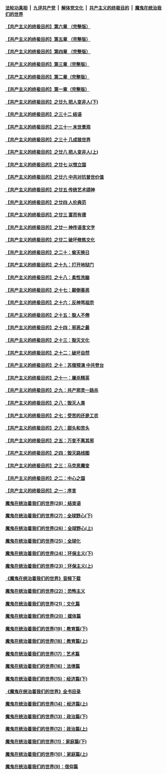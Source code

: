 ####  [法轮功真相](../../../../basic/blob/master/README.md?t=05280231) &nbsp;|&nbsp; [九评共产党](../../../../9ping.md/blob/master/README.md?t=05280231) &nbsp;|&nbsp; [解体党文化](../../../../jtdwh.md/blob/master/README.md?t=05280231)  &nbsp;|&nbsp; [共产主义的终极目的](../../../../gczydzjmd.md/blob/master/README.md?t=05280231) &nbsp;|&nbsp; [魔鬼在统治我们的世界](../../../../mgztzwmdsj.md/blob/master/README.md?t=05280231) 

#### [【共产主义的终极目的】第六章 （完整版）](../pages/nsc422/n11428913.md?t=05280231) 

#### [【共产主义的终极目的】第五章 （完整版）](../pages/nsc422/n11428912.md?t=05280231) 

#### [【共产主义的终极目的】第四章 （完整版）](../pages/nsc422/n11428907.md?t=05280231) 

#### [【共产主义的终极目的】第三章（完整版）](../pages/nsc422/n11428848.md?t=05280231) 

#### [【共产主义的终极目的】第二章（完整版）](../pages/nsc422/n11428831.md?t=05280231) 

#### [【共产主义的终极目的】第一章（完整版）](../pages/nsc422/n11417651.md?t=05280231) 

#### [【共产主义的终极目的】之廿九 把人变非人(下)](../pages/nsc422/n11344140.md?t=05280231) 

#### [【共产主义的终极目的】之三十二 结语](../pages/nsc422/n11360535.md?t=05280231) 

#### [【共产主义的终极目的】之三十一 末世景观](../pages/nsc422/n11351129.md?t=05280231) 

#### [【共产主义的终极目的】之三十 几成狼世界](../pages/nsc422/n11348280.md?t=05280231) 

#### [【共产主义的终极目的】之廿八 把人变非人(上)](../pages/nsc422/n11340492.md?t=05280231) 

#### [【共产主义的终极目的】之廿七 以恨立国](../pages/nsc422/n11336944.md?t=05280231) 

#### [【共产主义的终极目的】之廿六 中共对抗普世价值](../pages/nsc422/n11324785.md?t=05280231) 

#### [【共产主义的终极目的】之廿五 传统艺术颂神](../pages/nsc422/n11296396.md?t=05280231) 

#### [【共产主义的终极目的】之廿四 人伦典范](../pages/nsc422/n11296397.md?t=05280231) 

#### [【共产主义的终极目的】之廿三 富而有德](../pages/nsc422/n11283598.md?t=05280231) 

#### [【共产主义的终极目的】之廿一 神传语言文字](../pages/nsc422/n11263265.md?t=05280231) 

#### [【共产主义的终极目的】之廿二 破坏修炼文化](../pages/nsc422/n11245728.md?t=05280231) 

#### [【共产主义的终极目的】之二十：偷天换日](../pages/nsc422/n11238846.md?t=05280231) 

#### [【共产主义的终极目的】之十九：打开地狱门](../pages/nsc422/n11206376.md?t=05280231) 

#### [【共产主义的终极目的】之十八：柔性洗脑](../pages/nsc422/n11199994.md?t=05280231) 

#### [【共产主义的终极目的】之十七：颠倒善恶](../pages/nsc422/n11179782.md?t=05280231) 

#### [【共产主义的终极目的】之十六：反神骂祖宗](../pages/nsc422/n11166798.md?t=05280231) 

#### [【共产主义的终极目的】之十五：毁人不倦](../pages/nsc422/n11166792.md?t=05280231) 

#### [【共产主义的终极目的】之十四：邪恶之最](../pages/nsc422/n11150249.md?t=05280231) 

#### [【共产主义的终极目的】之十三：毁灭文化](../pages/nsc422/n11135227.md?t=05280231) 

#### [【共产主义的终极目的】之十二：破坏自然](../pages/nsc422/n11135214.md?t=05280231) 

#### [【共产主义的终极目的】之十：苏俄预演 中共登台](../pages/nsc422/n11118424.md?t=05280231) 

#### [【共产主义的终极目的】之十一：屠杀精英](../pages/nsc422/n11118442.md?t=05280231) 

#### [【共产主义的终极目的】之九：共产邪灵一路杀](../pages/nsc422/n11114139.md?t=05280231) 

#### [【共产主义的终极目的】之八：毁灭人类](../pages/nsc422/n11108503.md?t=05280231) 

#### [【共产主义的终极目的】之七：受苦的还是工农](../pages/nsc422/n11101809.md?t=05280231) 

#### [【共产主义的终极目的】之六：甜头和苦头](../pages/nsc422/n11096971.md?t=05280231) 

#### [【共产主义的终极目的】之五：万变不离其邪](../pages/nsc422/n11091285.md?t=05280231) 

#### [【共产主义的终极目的】之四：毁灭路线图](../pages/nsc422/n11086284.md?t=05280231) 

#### [【共产主义的终极目的】之三：马克思魔变](../pages/nsc422/n11061941.md?t=05280231) 

#### [【共产主义的终极目的】之二：中心之国](../pages/nsc422/n11047728.md?t=05280231) 

#### [【共产主义的终极目的】之一：序言](../pages/nsc422/n11086077.md?t=05280231) 

#### [魔鬼在统治着我们的世界(28)：结束语](../pages/nsc422/n10936246.md?t=05280231) 

#### [魔鬼在统治着我们的世界(27)：全球野心(下)](../pages/nsc422/n10928319.md?t=05280231) 

#### [魔鬼在统治着我们的世界(26)：全球野心(上)](../pages/nsc422/n10900318.md?t=05280231) 

#### [魔鬼在统治着我们的世界(25)：全球化](../pages/nsc422/n10788205.md?t=05280231) 

#### [魔鬼在统治着我们的世界(24)：环保主义(下)](../pages/nsc422/n10695307.md?t=05280231) 

#### [魔鬼在统治着我们的世界(23)：环保主义(上)](../pages/nsc422/n10688613.md?t=05280231) 

#### [《魔鬼在统治着我们的世界》音频下载](../pages/nsc422/n10635553.md?t=05280231) 

#### [魔鬼在统治着我们的世界(22)：恐怖主义](../pages/nsc422/n10614727.md?t=05280231) 

#### [魔鬼在统治着我们的世界(21)：文化篇](../pages/nsc422/n10597706.md?t=05280231) 

#### [魔鬼在统治着我们的世界(20)：媒体篇](../pages/nsc422/n10586579.md?t=05280231) 

#### [魔鬼在统治着我们的世界(19)：教育篇(下)](../pages/nsc422/n10564808.md?t=05280231) 

#### [魔鬼在统治着我们的世界(18)：教育篇(上)](../pages/nsc422/n10526970.md?t=05280231) 

#### [魔鬼在统治着我们的世界(17)：艺术篇](../pages/nsc422/n10499093.md?t=05280231) 

#### [魔鬼在统治着我们的世界(16)：法律篇](../pages/nsc422/n10485969.md?t=05280231) 

#### [魔鬼在统治着我们的世界(15)：经济篇(下)](../pages/nsc422/n10469975.md?t=05280231) 

#### [《魔鬼在统治着我们的世界》全书目录](../pages/nsc422/n10464261.md?t=05280231) 

#### [魔鬼在统治着我们的世界(14)：经济篇(上)](../pages/nsc422/n10457370.md?t=05280231) 

#### [魔鬼在统治着我们的世界(13)：政治篇(下)](../pages/nsc422/n10448270.md?t=05280231) 

#### [魔鬼在统治着我们的世界(12)：政治篇(上)](../pages/nsc422/n10444576.md?t=05280231) 

#### [魔鬼在统治着我们的世界(11)：家庭篇(下)](../pages/nsc422/n10440961.md?t=05280231) 

#### [魔鬼在统治着我们的世界(10)：家庭篇(上)](../pages/nsc422/n10435448.md?t=05280231) 

#### [魔鬼在统治着我们的世界(9)：信仰篇](../pages/nsc422/n10432159.md?t=05280231) 

